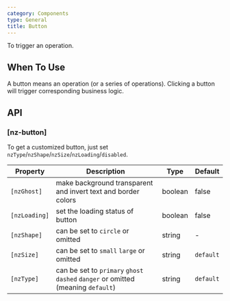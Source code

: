 ```yaml
---
category: Components
type: General
title: Button
---
```


To trigger an operation.

## When To Use

A button means an operation (or a series of operations). Clicking a button will trigger corresponding business logic.

## API

### [nz-button]

To get a customized button, just set `nzType`/`nzShape`/`nzSize`/`nzLoading`/`disabled`.

| Property | Description | Type | Default |
| -------- | ----------- | ---- | ------- |
| `[nzGhost]` | make background transparent and invert text and border colors | boolean | false |
| `[nzLoading]` | set the loading status of button | boolean | false |
| `[nzShape]` | can be set to `circle` or omitted | string | - |
| `[nzSize]` | can be set to `small` `large` or omitted | string | `default` |
| `[nzType]` | can be set to `primary` `ghost` `dashed` `danger` or omitted (meaning `default`) | string | `default` |
